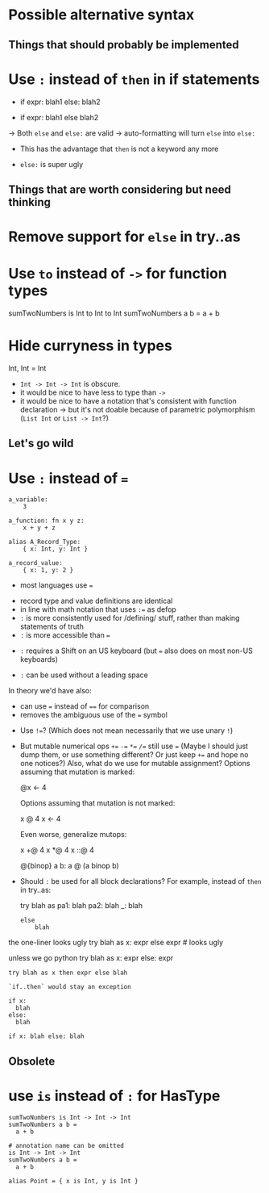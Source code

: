 Possible alternative syntax
===========================


Things that should probably be implemented
------------------------------------------


# Use `:` instead of `then` in if statements

  * if expr: blah1 else: blah2

  * if expr: blah1 else blah2

  -> Both `else` and `else:` are valid
  -> auto-formatting will turn `else` into `else:`

  + This has the advantage that `then` is not a keyword any more
  - `else:` is super ugly








Things that are worth considering but need thinking
---------------------------------------------------


# Remove support for `else` in try..as


# Use `to` instead of `->` for function types

sumTwoNumbers is Int to Int to Int
sumTwoNumbers a b =
  a + b




# Hide curryness in types

  Int, Int = Int

* `Int -> Int -> Int` is obscure.
* it would be nice to have less to type than ` -> `
* it would be nice to have a notation that's consistent with function declaration
  -> but it's not doable because of parametric polymorphism (`List Int` or `List -> Int`?)




Let's go wild
-------------



# Use `:` instead of `=`

    a_variable:
        3

    a_function: fn x y z:
        x + y + z

    alias A_Record_Type:
        { x: Int, y: Int }

    a_record_value:
        { x: 1, y: 2 }

- most languages use `=`
+ record type and value definitions are identical
+ in line with math notation that uses `:=` as defop
+ `:` is more consistently used for /defining/ stuff, rather than making statements of truth
+ `:` is more accessible than `=`
- `:` requires a Shift on an US keyboard (but `=` also does on most non-US keyboards)
+ `:` can be used without a leading space

In theory we'd have also:
+ can use `=` instead of `==` for comparison
+ removes the ambiguous use of the `=` symbol

* Use `!=`? (Which does not mean necessarily that we use unary `!`)

* But mutable numerical ops `+=` `-=` `*=` `/=` still use `=`
(Maybe I should just dump them, or use something different? Or just keep `+=` and hope no one notices?)
Also, what do we use for mutable assignment?
  Options assuming that mutation is marked:

    @x <- 4

  Options assuming that mutation is not marked:

    x @ 4
    x <- 4

  Even worse, generalize mutops:

    x +@ 4
    x *@ 4
    x ::@ 4

    @{binop} a b: a @ (a binop b)


* Should `:` be used for all block declarations?
    For example, instead of `then` in try..as:

    try blah as
      pa1:
          blah
      pa2:
          blah
      _:
          blah

      else
          blah

the one-liner looks ugly
    try blah as x: expr else expr # looks ugly

unless we go python
    try blah as x: expr else: expr

    try blah as x then expr else blah

    `if..then` would stay an exception

    if x:
      blah
    else:
      blah

    if x: blah else: blah




Obsolete
--------


# use `is` instead of `:` for HasType

    sumTwoNumbers is Int -> Int -> Int
    sumTwoNumbers a b =
      a + b

    # annotation name can be omitted
    is Int -> Int -> Int
    sumTwoNumbers a b =
      a + b

    alias Point = { x is Int, y is Int }


